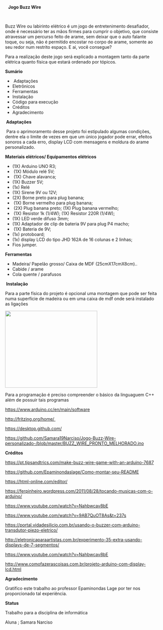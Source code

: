 <p><strong>&nbsp;&nbsp; Jogo Buzz Wire&nbsp;</strong></p>
<p>&nbsp;</p>
<p>Buzz Wire ou labirinto el&eacute;trico &eacute; um jogo de entretenimento desafiador, onde &eacute; necess&aacute;rio ter as m&atilde;os firmes para cumprir o objetivo, que consiste atravessar um percurso feito de arame, sem deixar que o auto falante toque, ou seja, n&atilde;o &eacute; permitido encostar no corpo de arame, somente ao seu redor num restrito espa&ccedil;o. E ai, voc&ecirc; consegue?</p>
<p>Para a realiza&ccedil;&atilde;o deste jogo ser&aacute; explicado a montagem tanto da parte el&eacute;trica quanto f&iacute;sica que estar&aacute; ordenado por t&oacute;picos.</p>
<p><strong>Sum&aacute;rio&nbsp;</strong></p>
<ul>
<li style="font-weight: 400;">&nbsp;Adapta&ccedil;&otilde;es&nbsp;</li>
<li style="font-weight: 400;">Eletr&ocirc;nicos</li>
<li style="font-weight: 400;">Ferramentas</li>
<li style="font-weight: 400;">Instala&ccedil;&atilde;o</li>
<li style="font-weight: 400;">C&oacute;digo para execu&ccedil;&atilde;o&nbsp;</li>
<li style="font-weight: 400;">Cr&eacute;ditos&nbsp;</li>
<li style="font-weight: 400;">Agradecimento&nbsp;&nbsp;</li>
</ul>
<p><strong>&nbsp;Adapta&ccedil;&otilde;es&nbsp;</strong></p>
<p>&nbsp;Para o aprimoramento desse projeto foi estipulado algumas condi&ccedil;&otilde;es, dentre ela o limite de vezes em que um &uacute;nico jogador pode errar, efeitos sonoros a cada erro, display LCD com mensagens e moldura do arame personalizado.</p>
<p><strong>Materiais el&eacute;tricos/ Equipamentos el&eacute;tricos</strong></p>
<ul>
<li style="font-weight: 400;">(1X) Arduino UNO R3;</li>
<li style="font-weight: 400;">&nbsp;(1X) M&oacute;dulo rel&eacute; 5V;</li>
<li style="font-weight: 400;">&nbsp;(1X) Chave alavanca;</li>
<li style="font-weight: 400;">(1X) Buzzer 5V;</li>
<li style="font-weight: 400;">(1x) Rel&eacute;</li>
<li style="font-weight: 400;">(1X) Sirene 9V ou 12V;</li>
<li style="font-weight: 400;">(2X) Borne preto para plug banana;</li>
<li style="font-weight: 400;">&nbsp;(1X) Borne vermelho para plug banana;</li>
<li style="font-weight: 400;">&nbsp;(2X) Plug banana preto; (1X) Plug banana vermelho;</li>
<li style="font-weight: 400;">&nbsp;(1X) Resistor 1k (1/4W); (1X) Resistor 220R (1/4W);</li>
<li style="font-weight: 400;">(1X) LED verde difuso 3mm;</li>
<li style="font-weight: 400;">(1X) Adaptador de clip de bateria 9V para plug P4 macho;</li>
<li style="font-weight: 400;">&nbsp;(1X) Bateria de 9V;</li>
<li style="font-weight: 400;">(1x) protoboard;</li>
<li style="font-weight: 400;">(1x) display LCD do tipo JHD 162A de 16 colunas e 2 linhas;</li>
<li style="font-weight: 400;">Fios jumper.</li>
</ul>
<p><strong>Ferramentas</strong></p>
<ul>
<li style="font-weight: 400;">Madeira/ Papel&atilde;o grosso/ Caixa de MDF (25cmX17cmX8cm)..</li>
<li style="font-weight: 400;">Cabide / arame</li>
<li style="font-weight: 400;">Cola quente / parafusos</li>
</ul>
<p><strong>&nbsp;Instala&ccedil;&atilde;o</strong></p>
<p>Para a parte f&iacute;sica do projeto &eacute; opcional uma montagem que pode ser feita numa superf&iacute;cie de madeira ou em uma caixa de mdf onde ser&aacute; instalado as liga&ccedil;&otilde;es</p>
<img src="https://www.plungecreations.co.uk/wp-content/gallery/wire-buzzer/wire-buzzer-game-05.jpg" height="250" width="300">
<p>Para a programa&ccedil;&atilde;o &eacute; preciso compreender o b&aacute;sico da linguaguem C++ al&eacute;m de possuir tais programas&nbsp;</p>
<p><a href="https://www.arduino.cc/en/main/software">https://www.arduino.cc/en/main/software</a></p>
<p><a href="http://fritzing.org/home/">http://fritzing.org/home/&nbsp;</a></p>
<p><a href="https://desktop.github.com/">https://desktop.github.com/</a></p>

https://github.com/Samara19Narciso/Jogo-Buzz-Wire-personalizado-/blob/master/BUZZ_WIRE_PRONTO_MELHORADO.ino<p><strong>Cr&eacute;ditos</strong></p>
<p><a href="https://pt.tipsandtrics.com/make-buzz-wire-game-with-an-arduino-7687">https://pt.tipsandtrics.com/make-buzz-wire-game-with-an-arduino-7687</a></p>
<p><a href="https://github.com/Epaminondaslage/Como-montar-seu-README">https://github.com/Epaminondaslage/Como-montar-seu-README</a></p>
<p><a href="https://html-online.com/editor/">https://html-online.com/editor/</a></p>
<p><a href="https://ferpinheiro.wordpress.com/2011/08/28/tocando-musicas-com-o-arduino/">https://ferpinheiro.wordpress.com/2011/08/28/tocando-musicas-com-o-arduino/</a></p>
<p><a href="https://www.youtube.com/watch?v=Nahbwcav8bE">https://www.youtube.com/watch?v=Nahbwcav8bE</a></p>
<p><a href="https://www.youtube.com/watch?v=9AB7QuOT8As&amp;t=237s">https://www.youtube.com/watch?v=9AB7QuOT8As&amp;t=237s</a></p>
<p><a href="https://portal.vidadesilicio.com.br/usando-o-buzzer-com-arduino-transdutor-piezo-eletrico/">https://portal.vidadesilicio.com.br/usando-o-buzzer-com-arduino-transdutor-piezo-eletrico/</a></p>
<p><a href="http://eletronicaparaartistas.com.br/experimento-35-extra-usando-displays-de-7-segmentos/">http://eletronicaparaartistas.com.br/experimento-35-extra-usando-displays-de-7-segmentos/</a></p>
<p><a href="https://www.youtube.com/watch?v=Nahbwcav8bE">https://www.youtube.com/watch?v=Nahbwcav8bE</a></p>
<p><a href="http://www.comofazerascoisas.com.br/projeto-arduino-com-display-lcd.html">http://www.comofazerascoisas.com.br/projeto-arduino-com-display-lcd.html</a></p>
<p><strong>Agradecimento</strong></p>
<p>Gratifico este trabalho ao professor Epaminondas Lage por ter nos proporcionado tal experi&ecirc;ncia.</p>
<p><strong>Status</strong></p>
<p>Trabalho para a disciplina de inform&aacute;tica</p>
<p>Aluna ; Samara Narciso</p>
